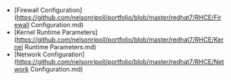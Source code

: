 * [Firewall Configuration](https://github.com/nelsonripoll/portfolio/blob/master/redhat7/RHCE/Firewall Configuration.md)
* [Kernel Runtime Parameters](https://github.com/nelsonripoll/portfolio/blob/master/redhat7/RHCE/Kernel Runtime Parameters.md)
* [Network Configuration](https://github.com/nelsonripoll/portfolio/blob/master/redhat7/RHCE/Network Configuration.md)
